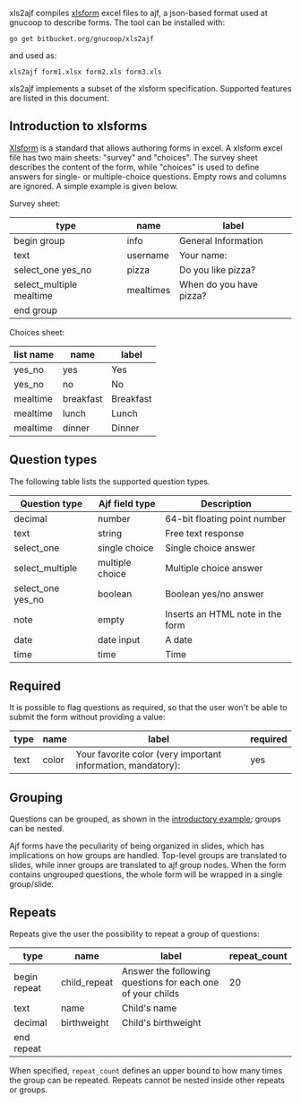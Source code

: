 xls2ajf compiles [xlsform](http://xlsform.org/en/) excel files to ajf, a json-based format used at gnucoop to describe forms.
The tool can be installed with:

```go get bitbucket.org/gnucoop/xls2ajf```

and used as:

```xls2ajf form1.xlsx form2.xls form3.xls```

xls2ajf implements a subset of the xlsform specification.
Supported features are listed in this document.

## <a name="introduction"></a>Introduction to xlsforms

[Xlsform](http://xlsform.org/en/) is a standard that allows authoring forms in excel.
A xlsform excel file has two main sheets: "survey" and "choices".
The survey sheet describes the content of the form, while "choices" is used to define answers for single- or multiple-choice questions.
Empty rows and columns are ignored.
A simple example is given below.

Survey sheet:

|type                     |name       |label      |
|-------------------------|-----------|-----------|
|begin group              |info       |General Information |
|text                     |username   |Your name: |
|select_one yes_no        |pizza      |Do you like pizza? |
|select_multiple mealtime |mealtimes  |When do you have pizza? |
|end group                |           |           |

Choices sheet:

|list name |name      |label     |
|----------|----------|----------|
|yes_no    |yes       |Yes       |
|yes_no    |no        |No        |
|mealtime  |breakfast |Breakfast |
|mealtime  |lunch     |Lunch     |
|mealtime  |dinner    |Dinner    |

## Question types

The following table lists the supported question types.

|Question type     |Ajf field type  |Description     |
|------------------|----------------|----------------|
|decimal           |number          |64-bit floating point number |
|text              |string          |Free text response |
|select_one        |single choice   |Single choice answer |
|select_multiple   |multiple choice |Multiple choice answer |
|select_one yes_no |boolean         |Boolean yes/no answer |
|note              |empty           |Inserts an HTML note in the form |
|date              |date input      |A date          |
|time              |time            |Time            |

## Required

It is possible to flag questions as required, so that the user won't be able to submit the form without providing a value:

|type      |name      |label     |required  |
|----------|----------|----------|----------|
|text      |color     |Your favorite color (very important information, mandatory): |yes |

## Grouping

Questions can be grouped, as shown in the [introductory example](#introduction); groups can be nested.

Ajf forms have the peculiarity of being organized in slides, which has implications on how groups are handled.
Top-level groups are translated to slides, while inner groups are translated to ajf group nodes.
When the form contains ungrouped questions, the whole form will be wrapped in a single group/slide.

## Repeats

Repeats give the user the possibility to repeat a group of questions:

|type         |name         |label        |repeat_count |
|-------------|-------------|-------------|-------------|
|begin repeat |child_repeat |Answer the following questions for each one of your childs |20 |
|text         |name         |Child's name |             |
|decimal      |birthweight  |Child's birthweight |      |
|end repeat   |             |             |             |

When specified, `repeat_count` defines an upper bound to how many times the group can be repeated.
Repeats cannot be nested inside other repeats or groups.
